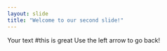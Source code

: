 ```yaml
---
layout: slide
title: "Welcome to our second slide!"
---
```

Your text #this is great
Use the left arrow to go back!

